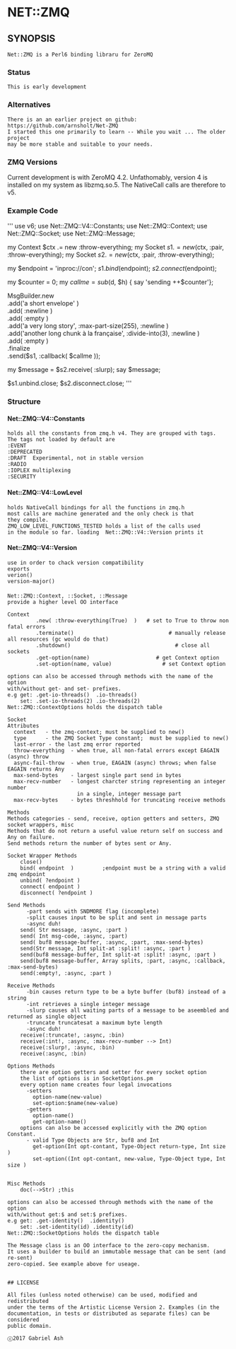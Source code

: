 # NET::ZMQ

## SYNOPSIS

    Net::ZMQ is a Perl6 binding libraru for ZeroMQ 

### Status

    This is early development

### Alternatives

    There is an an earlier project on github:  https://github.com/arnsholt/Net-ZMQ 
    I started this one primarily to learn -- While you wait ... The older project 
    may be more stable and suitable to your needs.

### ZMQ Versions

Current development is with ZeroMQ 4.2. Unfathomably, version 4
is installed on my system as libzmq.so.5. The NativeCall calls are
therefore to v5.

### Example Code
'''
  use v6;
  use Net::ZMQ::V4::Constants;
  use Net::ZMQ::Context;
  use Net::ZMQ::Socket;
  use Net::ZMQ::Message;

  my Context $ctx .= new :throw-everything;
  my Socket $s1 .= new($ctx, :pair, :throw-everything);
  my Socket $s2 .= new($ctx, :pair, :throw-everything);

  my $endpoint = 'inproc://con';
  $s1.bind($endpoint);
  $s2.connect($endpoint);

  my $counter = 0;
  my $callme = sub ($d, $h) { say 'sending ++$counter'};

  MsgBuilder.new\
          .add('a short envelope' )\
          .add( :newline )\
          .add( :empty )\
          .add('a very long story', :max-part-size(255), :newline )\
          .add('another long chunk à la française', :divide-into(3), :newline )\
          .add( :empty )\
          .finalize\
          .send($s1, :callback( $callme ));

  my $message = $s2.receive( :slurp);
  say $message;

  $s1.unbind.close;
  $s2.disconnect.close;
'''

### Structure

####  Net::ZMQ::V4::Constants

    holds all the constants from zmq.h v4. They are grouped with tags.
    The tags not loaded by default are
    :EVENT
    :DEPRECATED
    :DRAFT 	Experimental, not in stable version
    :RADIO
    :IOPLEX	multiplexing
    :SECURITY

####  Net::ZMQ::V4::LowLevel

    holds NativeCall bindings for all the functions in zmq.h
    most calls are machine generated and the only check is that
    they compile.
    ZMQ_LOW_LEVEL_FUNCTIONS_TESTED holds a list of the calls used
    in the module so far. loading  Net::ZMQ::V4::Version prints it

####  Net::ZMQ::V4::Version
    use in order to chack version compatibility
    exports
	verion()
	version-major()

####
    Net::ZMQ::Context, ::Socket, ::Message
    provide a higher level OO interface

    Context
	         .new( :throw-everything(True)  )   # set to True to throw non fatal errors
	         .terminate() 			                   # manually release all resources (gc would do that)
	         .shutdown()			                     # close all sockets
	         .get-option(name)                     # get Context option
	         .set-option(name, value)	             # set Context option

	options can also be accessed through methods with the name of the option
	with/without get- and set- prefixes.
	e.g get: .get-io-threads()  .io-threads()
	    set: .set-io-threads(2) .io-threads(2)
	Net::ZMQ::ContextOptions holds the dispatch table 

    Socket
    Attributes
      context   - the zmq-context; must be supplied to new()
      type      - the ZMQ Socket Type constant;  must be supplied to new()
      last-error - the last zmq error reported
      throw-everything  - when true, all non-fatal errors except EAGAIN (async) throw
      async-fail-throw  - when true, EAGAIN (async) throws; when false EAGAIN returns Any
      max-send-bytes    - largest single part send in bytes
      max-recv-number   - longest charcter string representing an integer number
                          in a single, integer message part
      max-recv-bytes    - bytes threshhold for truncating receive methods

    Methods
    Methods categories - send, receive, option getters and setters, ZMQ socket wrappers, misc
    Methods that do not return a useful value return self on success and Any on failure.
    Send methods return the number of bytes sent or Any.

    Socket Wrapper Methods
        close()
        bind( endpoint  )         ;endpoint must be a string with a valid zmq endpoint
        unbind( ?endpoint )
        connect( endpoint )
        disconnect( ?endpoint )

    Send Methods
          -part sends with SNDMORE flag (incomplete)
          -split causes input to be split and sent in message parts
          -async duh!
        send( Str message, :async, :part )
        send( Int msg-code, :async, :part)
        send( buf8 message-buffer, :async, :part, :max-send-bytes)
        send(Str message, Int split-at :split! :async, :part )
        send(buf8 message-buffer, Int split-at :split! :async, :part )
        send(buf8 message-buffer, Array splits, :part, :async, :callback, :max-send-bytes)
        send(:empty!, :async, :part )

    Receive Methods
          -bin causes return type to be a byte buffer (buf8) instead of a string
          -int retrieves a single integer message
          -slurp causes all waiting parts of a message to be aseembled and returned as single object
          -truncate truncatesat a maximum byte length
          -async duh!
        receive(:truncate!, :async, :bin)
        receive(:int!, :async, :max-recv-number --> Int)
        receive(:slurp!, :async, :bin)
        receive(:async, :bin)

    Options Methods
        there are option getters and setter for every socket option
        the list of options is in SocketOptions.pm
        every option name creates four legal invocations
          -setters
            option-name(new-value)
            set-option:$name(new-value)
          -getters
            option-name()
            get-option-name()
        options can also be accessed explicitly with the ZMQ option Constant.
          - valid Type Objects are Str, buf8 and Int
            get-option(Int opt-contant, Type-Object return-type, Int size )
            set-option((Int opt-contant, new-value, Type-Object type, Int size )


    Misc Methods
        doc(-->Str) ;this

	options can also be accessed through methods with the name of the option
	with/without get:$ and set:$ prefixes.
	e.g get: .get-identity()  .identity()
	    set: .set-identity(id) .identity(id)
	Net::ZMQ::SocketOptions holds the dispatch table

    The Message class is an OO interface to the zero-copy mechanism. 
    It uses a builder to build an immutable message that can be sent (and re-sent) 
    zero-copied. See example above for useage.



```

## LICENSE

All files (unless noted otherwise) can be used, modified and redistributed
under the terms of the Artistic License Version 2. Examples (in the
documentation, in tests or distributed as separate files) can be considered
public domain.

ⓒ2017 Gabriel Ash
